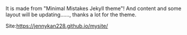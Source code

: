 It is made from "Minimal Mistakes Jekyll theme"! And content and some layout will be updating......, thanks a lot for the theme.

Site:https://jennykan228.github.io/mysite/
